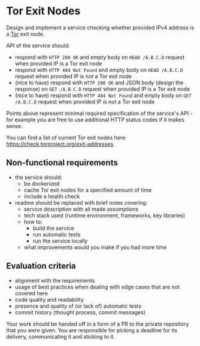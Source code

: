# Tor Exit Nodes

Design and implement a service checking whether provided IPv4 address is a [Tor](https://www.torproject.org/) exit node.

API of the service should:
- respond with `HTTP 200 OK` and empty body on `HEAD /A.B.C.D` request when provided IP is a Tor exit node
- respond with `HTTP 404 Not Found` and empty body on `HEAD /A.B.C.D` request when provided IP *is not* a Tor exit node
- (nice to have) respond with `HTTP 200 OK` and JSON body (design the response) on `GET /A.B.C.D` request when provided IP is a Tor exit node
- (nice to have) respond with `HTTP 404 Not Found` and empty body on `GET /A.B.C.D` request when provided IP *is not* a Tor exit node

Points above represent minimal required specification of the service's API - for example you are free to use additional HTTP status codes if it makes sense.

You can find a list of current Tor exit nodes here: https://check.torproject.org/exit-addresses.

## Non-functional requirements

- the service should:
  - be dockerized
  - cache Tor exit nodes for a specified amount of time
  - include a health check
- readme should be replaced with brief notes covering:
  - service description with all made assumptions
  - tech stack used (runtime environment, frameworks, key libraries)
  - how to:
    - build the service
    - run automatic tests
    - run the service locally
  - what improvements would you make if you had more time

## Evaluation criteria

- alignment with the requirements
- usage of best practices when dealing with edge cases that are not covered here
- code quality and readability
- presence and quality of (or lack of) automatic tests
- commit history (thought process, commit messages)

Your work should be handed off in a form of a PR to the private repository that you were given. You are responsible for picking a deadline for its delivery, communicating it and sticking to it.
